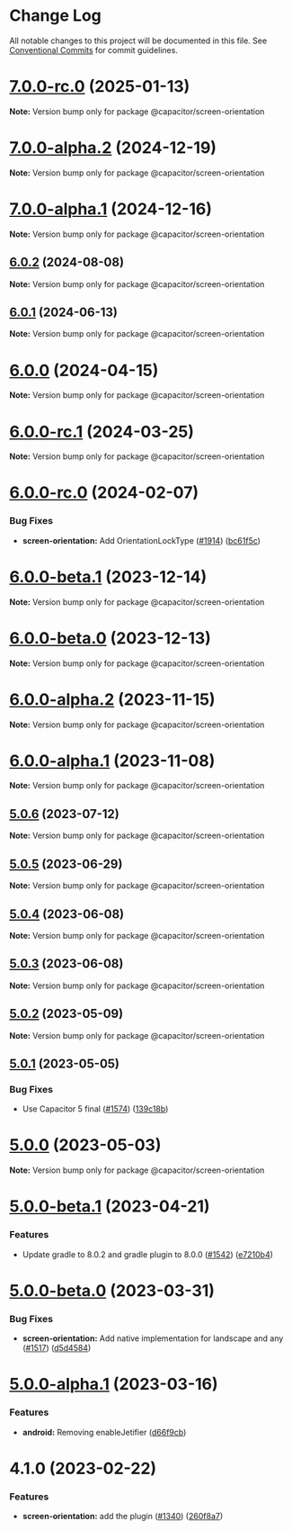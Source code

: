 # Change Log

All notable changes to this project will be documented in this file.
See [Conventional Commits](https://conventionalcommits.org) for commit guidelines.

# [7.0.0-rc.0](https://github.com/ionic-team/capacitor-plugins/compare/@capacitor/screen-orientation@7.0.0-alpha.2...@capacitor/screen-orientation@7.0.0-rc.0) (2025-01-13)

**Note:** Version bump only for package @capacitor/screen-orientation

# [7.0.0-alpha.2](https://github.com/ionic-team/capacitor-plugins/compare/@capacitor/screen-orientation@7.0.0-alpha.1...@capacitor/screen-orientation@7.0.0-alpha.2) (2024-12-19)

**Note:** Version bump only for package @capacitor/screen-orientation

# [7.0.0-alpha.1](https://github.com/ionic-team/capacitor-plugins/compare/@capacitor/screen-orientation@6.0.2...@capacitor/screen-orientation@7.0.0-alpha.1) (2024-12-16)

**Note:** Version bump only for package @capacitor/screen-orientation

## [6.0.2](https://github.com/ionic-team/capacitor-plugins/compare/@capacitor/screen-orientation@6.0.1...@capacitor/screen-orientation@6.0.2) (2024-08-08)

**Note:** Version bump only for package @capacitor/screen-orientation

## [6.0.1](https://github.com/ionic-team/capacitor-plugins/compare/@capacitor/screen-orientation@6.0.0...@capacitor/screen-orientation@6.0.1) (2024-06-13)

**Note:** Version bump only for package @capacitor/screen-orientation

# [6.0.0](https://github.com/ionic-team/capacitor-plugins/compare/@capacitor/screen-orientation@6.0.0-rc.1...@capacitor/screen-orientation@6.0.0) (2024-04-15)

**Note:** Version bump only for package @capacitor/screen-orientation

# [6.0.0-rc.1](https://github.com/ionic-team/capacitor-plugins/compare/@capacitor/screen-orientation@6.0.0-rc.0...@capacitor/screen-orientation@6.0.0-rc.1) (2024-03-25)

**Note:** Version bump only for package @capacitor/screen-orientation

# [6.0.0-rc.0](https://github.com/ionic-team/capacitor-plugins/compare/@capacitor/screen-orientation@6.0.0-beta.1...@capacitor/screen-orientation@6.0.0-rc.0) (2024-02-07)

### Bug Fixes

- **screen-orientation:** Add OrientationLockType ([#1914](https://github.com/ionic-team/capacitor-plugins/issues/1914)) ([bc61f5c](https://github.com/ionic-team/capacitor-plugins/commit/bc61f5cd82fecb11fa039919f555d5b2596071ab))

# [6.0.0-beta.1](https://github.com/ionic-team/capacitor-plugins/compare/@capacitor/screen-orientation@6.0.0-beta.0...@capacitor/screen-orientation@6.0.0-beta.1) (2023-12-14)

**Note:** Version bump only for package @capacitor/screen-orientation

# [6.0.0-beta.0](https://github.com/ionic-team/capacitor-plugins/compare/@capacitor/screen-orientation@6.0.0-alpha.2...@capacitor/screen-orientation@6.0.0-beta.0) (2023-12-13)

**Note:** Version bump only for package @capacitor/screen-orientation

# [6.0.0-alpha.2](https://github.com/ionic-team/capacitor-plugins/compare/@capacitor/screen-orientation@6.0.0-alpha.1...@capacitor/screen-orientation@6.0.0-alpha.2) (2023-11-15)

**Note:** Version bump only for package @capacitor/screen-orientation

# [6.0.0-alpha.1](https://github.com/ionic-team/capacitor-plugins/compare/@capacitor/screen-orientation@5.0.6...@capacitor/screen-orientation@6.0.0-alpha.1) (2023-11-08)

**Note:** Version bump only for package @capacitor/screen-orientation

## [5.0.6](https://github.com/ionic-team/capacitor-plugins/compare/@capacitor/screen-orientation@5.0.5...@capacitor/screen-orientation@5.0.6) (2023-07-12)

**Note:** Version bump only for package @capacitor/screen-orientation

## [5.0.5](https://github.com/ionic-team/capacitor-plugins/compare/@capacitor/screen-orientation@5.0.4...@capacitor/screen-orientation@5.0.5) (2023-06-29)

**Note:** Version bump only for package @capacitor/screen-orientation

## [5.0.4](https://github.com/ionic-team/capacitor-plugins/compare/@capacitor/screen-orientation@5.0.3...@capacitor/screen-orientation@5.0.4) (2023-06-08)

**Note:** Version bump only for package @capacitor/screen-orientation

## [5.0.3](https://github.com/ionic-team/capacitor-plugins/compare/@capacitor/screen-orientation@5.0.2...@capacitor/screen-orientation@5.0.3) (2023-06-08)

**Note:** Version bump only for package @capacitor/screen-orientation

## [5.0.2](https://github.com/ionic-team/capacitor-plugins/compare/@capacitor/screen-orientation@5.0.1...@capacitor/screen-orientation@5.0.2) (2023-05-09)

**Note:** Version bump only for package @capacitor/screen-orientation

## [5.0.1](https://github.com/ionic-team/capacitor-plugins/compare/@capacitor/screen-orientation@5.0.0...@capacitor/screen-orientation@5.0.1) (2023-05-05)

### Bug Fixes

- Use Capacitor 5 final ([#1574](https://github.com/ionic-team/capacitor-plugins/issues/1574)) ([139c18b](https://github.com/ionic-team/capacitor-plugins/commit/139c18b86a11d31246e952d1a74335ff8ce5dbc2))

# [5.0.0](https://github.com/ionic-team/capacitor-plugins/compare/@capacitor/screen-orientation@5.0.0-beta.1...@capacitor/screen-orientation@5.0.0) (2023-05-03)

**Note:** Version bump only for package @capacitor/screen-orientation

# [5.0.0-beta.1](https://github.com/ionic-team/capacitor-plugins/compare/@capacitor/screen-orientation@5.0.0-beta.0...@capacitor/screen-orientation@5.0.0-beta.1) (2023-04-21)

### Features

- Update gradle to 8.0.2 and gradle plugin to 8.0.0 ([#1542](https://github.com/ionic-team/capacitor-plugins/issues/1542)) ([e7210b4](https://github.com/ionic-team/capacitor-plugins/commit/e7210b47867644f5983e37acdbf0247214ec232d))

# [5.0.0-beta.0](https://github.com/ionic-team/capacitor-plugins/compare/@capacitor/screen-orientation@5.0.0-alpha.1...@capacitor/screen-orientation@5.0.0-beta.0) (2023-03-31)

### Bug Fixes

- **screen-orientation:** Add native implementation for landscape and any ([#1517](https://github.com/ionic-team/capacitor-plugins/issues/1517)) ([d5d4584](https://github.com/ionic-team/capacitor-plugins/commit/d5d4584a2f2f17ea80fd6d6139991ecc6edbd4c8))

# [5.0.0-alpha.1](https://github.com/ionic-team/capacitor-plugins/compare/@capacitor/screen-orientation@4.1.0...@capacitor/screen-orientation@5.0.0-alpha.1) (2023-03-16)

### Features

- **android:** Removing enableJetifier ([d66f9cb](https://github.com/ionic-team/capacitor-plugins/commit/d66f9cbd9da7e3b1d8c64ca6a5b45156867d4a04))

# 4.1.0 (2023-02-22)

### Features

- **screen-orientation:** add the plugin ([#1340](https://github.com/ionic-team/capacitor-plugins/issues/1340)) ([260f8a7](https://github.com/ionic-team/capacitor-plugins/commit/260f8a79c8363b71ffdb5ace20727e540f2d0520))
